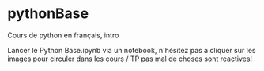 # pythonBase
Cours de python en français, intro


Lancer le Python Base.ipynb via un notebook, n'hésitez pas à cliquer sur les images pour circuler dans les cours / TP pas mal de choses sont reactives!

